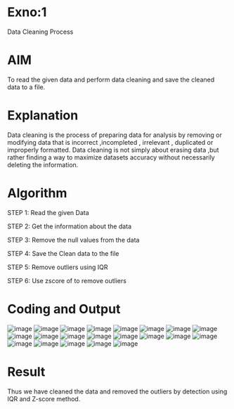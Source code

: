 # Exno:1
Data Cleaning Process

# AIM
To read the given data and perform data cleaning and save the cleaned data to a file.

# Explanation
Data cleaning is the process of preparing data for analysis by removing or modifying data that is incorrect ,incompleted , irrelevant , duplicated or improperly formatted. Data cleaning is not simply about erasing data ,but rather finding a way to maximize datasets accuracy without necessarily deleting the information.

# Algorithm
STEP 1: Read the given Data

STEP 2: Get the information about the data

STEP 3: Remove the null values from the data

STEP 4: Save the Clean data to the file

STEP 5: Remove outliers using IQR

STEP 6: Use zscore of to remove outliers

# Coding and Output
![image](https://github.com/user-attachments/assets/18551488-4a97-4ee1-aa13-b92a5eb766b8)
![image](https://github.com/user-attachments/assets/0c1015d2-718d-4a1d-afaa-abc4f2b3c839)
![image](https://github.com/user-attachments/assets/c85323cc-5ca0-433b-8c38-a125178397f5)
![image](https://github.com/user-attachments/assets/bbff40fa-5c00-4b19-9ab1-426142c834b0)
![image](https://github.com/user-attachments/assets/c55d958d-4f8a-4e83-9a58-d110876b6d26)
![image](https://github.com/user-attachments/assets/9900555b-41d3-47f8-81a0-e00202ed082f)
![image](https://github.com/user-attachments/assets/058dce6c-a8e8-496d-877b-0add3b62f5ad)
![image](https://github.com/user-attachments/assets/94017ec7-a208-4236-b18f-8816a7ac41c4)
![image](https://github.com/user-attachments/assets/9d99781c-745d-4fd8-bcc8-b5096507fd14)
![image](https://github.com/user-attachments/assets/e3b4037a-1e67-4457-802c-2635f392a14c)
![image](https://github.com/user-attachments/assets/0a6ceb48-2a1f-4606-8967-9ebd02f5d45b)
![image](https://github.com/user-attachments/assets/e26f77eb-7fc3-4324-a05f-e873d8111bf8)
![image](https://github.com/user-attachments/assets/d2b028b1-2dfa-4c2d-a0e5-3424919b0462)
![image](https://github.com/user-attachments/assets/16ae4454-433a-4cc8-8675-5f9f0fe4d208)
![image](https://github.com/user-attachments/assets/a6ff18f8-e067-4aef-9338-bd63f8d25395)
![image](https://github.com/user-attachments/assets/31ce6878-96ca-4f6e-931d-928128a3212f)
![image](https://github.com/user-attachments/assets/5e7c0891-8ef0-4dca-ac78-6b9d944ad171)
![image](https://github.com/user-attachments/assets/4be7cd2b-ffa0-4d89-8019-9a977b78e0de)
![image](https://github.com/user-attachments/assets/cb766a1b-11bc-4723-8a32-e6b43547dd73)
![image](https://github.com/user-attachments/assets/e1a9fb47-73b7-422d-8598-17946ca6b9ea)
![image](https://github.com/user-attachments/assets/ddd68641-971c-4453-b676-d5223e322441)



# Result
Thus we have cleaned the data and removed the outliers by detection using IQR and Z-score method.
